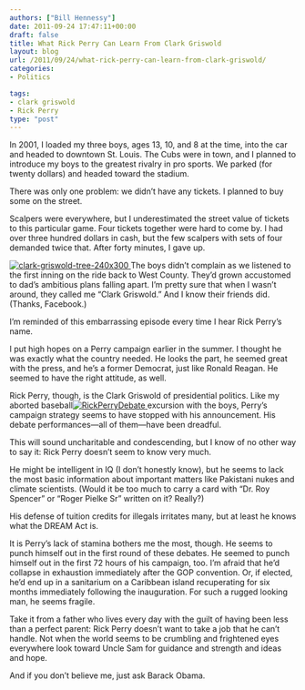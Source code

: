 ```yaml
---
authors: ["Bill Hennessy"]
date: 2011-09-24 17:47:11+00:00
draft: false
title: What Rick Perry Can Learn From Clark Griswold
layout: blog
url: /2011/09/24/what-rick-perry-can-learn-from-clark-griswold/
categories:
- Politics

tags:
- clark griswold
- Rick Perry
type: "post"
---
```


In 2001, I loaded my three boys, ages 13, 10, and 8 at the time, into the car and headed to downtown St. Louis. The Cubs were in town, and I planned to introduce my boys to the greatest rivalry in pro sports. We parked (for twenty dollars) and headed toward the stadium.

There was only one problem: we didn’t have any tickets. I planned to buy some on the street.

Scalpers were everywhere, but I underestimated the street value of tickets to this particular game. Four tickets together were hard to come by. I had over three hundred dollars in cash, but the few scalpers with sets of four demanded twice that. After forty minutes, I gave up.

[![clark-griswold-tree-240x300](https://hennessysview.com/wp-content/uploads/2011/09/clark-griswold-tree-240x300_thumb.jpg)
](https://hennessysview.com/wp-content/uploads/2011/09/clark-griswold-tree-240x300.jpg)The boys didn’t complain as we listened to the first inning on the ride back to West County. They’d grown accustomed to dad’s ambitious plans falling apart. I’m pretty sure that when I wasn’t around, they called me “Clark Griswold.” And I know their friends did. (Thanks, Facebook.)

I’m reminded of this embarrassing episode every time I hear Rick Perry’s name.

I put high hopes on a Perry campaign earlier in the summer. I thought he was exactly what the country needed. He looks the part, he seemed great with the press, and he’s a former Democrat, just like Ronald Reagan. He seemed to have the right attitude, as well.

Rick Perry, though, is the Clark Griswold of presidential politics. Like my aborted baseball[![RickPerryDebate](https://hennessysview.com/wp-content/uploads/2011/09/RickPerryDebate_thumb.jpg)
](https://hennessysview.com/wp-content/uploads/2011/09/RickPerryDebate.jpg)excursion with the boys, Perry’s campaign strategy seems to have stopped with his announcement. His debate performances—all of them—have been dreadful.

This will sound uncharitable and condescending, but I know of no other way to say it: Rick Perry doesn’t seem to know very much.

He might be intelligent in IQ (I don’t honestly know), but he seems to lack the most basic information about important matters like Pakistani nukes and climate scientists. (Would it be too much to carry a card with “Dr. Roy Spencer” or “Roger Pielke Sr” written on it? Really?)

His defense of tuition credits for illegals irritates many, but at least he knows what the DREAM Act is.

It is Perry’s lack of stamina bothers me the most, though. He seems to punch himself out in the first round of these debates. He seemed to punch himself out in the first 72 hours of his campaign, too. I’m afraid that he’d collapse in exhaustion immediately after the GOP convention. Or, if elected, he’d end up in a sanitarium on a Caribbean island recuperating for six months immediately following the inauguration. For such a rugged looking man, he seems fragile.

Take it from a father who lives every day with the guilt of having been less than a perfect parent: Rick Perry doesn’t want to take a job that he can’t handle. Not when the world seems to be crumbling and frightened eyes everywhere look toward Uncle Sam for guidance and strength and ideas and hope.

And if you don’t believe me, just ask Barack Obama.
